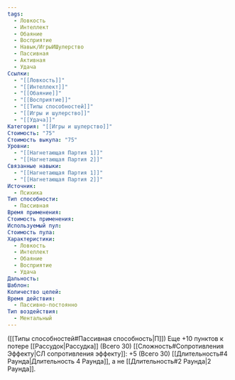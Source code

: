 ```yaml
---
tags:
  - Ловкость
  - Интеллект
  - Обаяние
  - Восприятие
  - Навык/ИгрыИШулерство
  - Пассивная
  - Активная
  - Удача
Ссылки:
  - "[[Ловкость]]"
  - "[[Интеллект]]"
  - "[[Обаяние]]"
  - "[[Восприятие]]"
  - "[[Типы способностей]]"
  - "[[Игры и шулерство]]"
  - "[[Удача]]"
Категория: "[[Игры и шулерство]]"
Стоимость: "75"
Стоимость выкупа: "75"
Уровни:
  - "[[Нагнетающая Партия 1]]"
  - "[[Нагнетающая Партия 2]]"
Связанные навыки:
  - "[[Нагнетающая Партия 1]]"
  - "[[Нагнетающая Партия 2]]"
Источник:
  - Психика
Тип способности:
  - Пассивная
Время применения: 
Стоимость применения: 
Используемый пул: 
Стоимость пула: 
Характеристики:
  - Ловкость
  - Интеллект
  - Обаяние
  - Восприятие
  - Удача
Дальность: 
Шаблон: 
Количество целей: 
Время действия:
  - Пассивно-постоянно
Тип воздействия:
  - Ментальный
---
```

([[Типы способностей#Пассивная способность|П]]) Еще +10 пунктов к потере [[Рассудок|Рассудка]] (Всего 30)
[[Сложность#Cопротивления Эффекту|СЛ сопротивления эффекту]]: +5 (Всего 30)
[[Длительность#4 Раунда|Длительность 4 Раунда]], а не [[Длительность#2 Раунда|2 Раунда]]. 